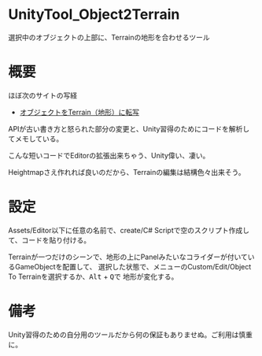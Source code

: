 # UnityTool_Object2Terrain
選択中のオブジェクトの上部に、Terrainの地形を合わせるツール

# 概要
ほぼ次のサイトの写経
- [オブジェクトをTerrain（地形）に転写](https://eiki.hatenablog.jp/entry/20140706/1404651350)

APIが古い書き方と怒られた部分の変更と、Unity習得のためにコードを解析してメモしている。

こんな短いコードでEditorの拡張出来ちゃう、Unity偉い、凄い。

Heightmapさえ作れれば良いのだから、Terrainの編集は結構色々出来そう。

# 設定

Assets/Editor以下に任意の名前で、create/C# Scriptで空のスクリプト作成して、コードを貼り付ける。

Terrainが一つだけのシーンで、地形の上にPanelみたいなコライダーが付いているGameObjectを配置して、
選択した状態で、メニューのCustom/Edit/Object To Terrainを選択するか、<kbd>Alt</kbd> + <kbd>Q</kbd>で
地形が変化する。

# 備考

Unity習得のための自分用のツールだから何の保証もありませぬ。ご利用は慎重に。
